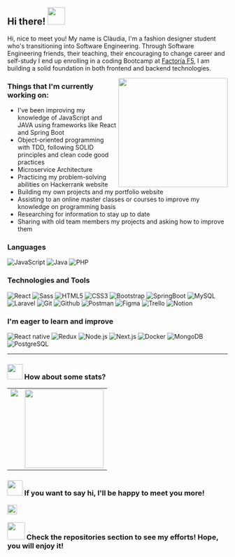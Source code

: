 ## Hi there! <img src="https://c.tenor.com/p2Fs2DoSLWYAAAAC/hello-cute.gif" width="40">

Hi, nice to meet you! My name is Clàudia, I'm a fashion designer student who's transitioning into Software Engineering. Through Software Engineering friends, their teaching, their encouraging to change career and self-study I end up enrolling in a coding Bootcamp at [Factoría F5](https://factoriaf5.org/), I am building a solid foundation in both frontend and backend technologies.
<br>

<img align= "right" width= "250" src= "https://images.squarespace-cdn.com/content/v1/56cf4cd0f85082d12fa07d5b/1567541893834-8VDLWXRCNBIDOD43LRML/Dino+transparent.gif"/>
  
### Things that I'm currently working on:


- I've been improving my knowledge of JavaScript and JAVA using frameworks like React and Spring Boot
- Object-oriented programming with TDD, following SOLID principles and clean code good practices
- Microservice Architecture
- Practicing my problem-solving abilities on Hackerrank website 
- Building my own projects and my portfolio website
- Assisting to an online master classes or courses to improve my knowledge on programming basis 
- Researching for information to stay up to date
- Sharing with old team members my projects and asking how to improve them



### Languages

![JavaScript](https://img.shields.io/badge/-JavaScript-000000?style=flat&logo=javascript) ![Java](https://img.shields.io/badge/-Java-000000?style=flat&logo=java) ![PHP](https://img.shields.io/badge/-PHP-000000?style=flat&logo=php)

### Technologies and Tools

![React](https://img.shields.io/badge/-React-000000?style=flat&logo=react) ![Sass](https://img.shields.io/badge/-Sass-000000?style=flat&logo=sass) ![HTML5](https://img.shields.io/badge/-HTML5-000000?style=flat&logo=html5) ![CSS3](https://img.shields.io/badge/-CSS-000000?style=flat&logo=css3) ![Bootstrap](https://img.shields.io/badge/-Bootstrap-000000?style=flat&logo=bootstrap) ![SpringBoot](https://img.shields.io/badge/-SpringBoot-000000?style=flat&logo=springboot) ![MySQL](https://img.shields.io/badge/-MySQL-000000?style=flat&logo=mysql) ![Laravel](https://img.shields.io/badge/-Laravel-000000?style=flat&logo=laravel) ![Git](https://img.shields.io/badge/-Git-000000?style=flat&logo=git) ![Github](https://img.shields.io/badge/-Github-000000?style=flat&logo=github) ![Postman](https://img.shields.io/badge/-Postman-000000?style=flat&logo=postman) ![Figma](https://img.shields.io/badge/-Figma-000000?style=flat&logo=figma) ![Trello](https://img.shields.io/badge/-Trello-000000?style=flat&logo=trello) ![Notion](https://img.shields.io/badge/-Notion-000000?style=flat&logo=notion)


### I'm eager to learn and improve

![React native](https://img.shields.io/badge/-ReactNative-000000?style=flat&logo=react) ![Redux](https://img.shields.io/badge/-Redux-000000?style=flat&logo=redux) ![Node.js](https://img.shields.io/badge/-Node.js-000000?style=flat&logo=node.js) ![Next.js](https://img.shields.io/badge/-Next.js-000000?style=flat&logo=next.js) ![Docker](https://img.shields.io/badge/-Docker-000000?style=flat&logo=docker) ![MongoDB](https://img.shields.io/badge/-MongoDB-000000?style=flat&logo=mongodb) ![PostgreSQL](https://img.shields.io/badge/-PostgreSQL-000000?style=flat&logo=postgresql)

---

### <img src="https://media.giphy.com/media/WUlplcMpOCEmTGBtBW/giphy.gif" width="35"> How about some stats?

<table>
  <tr>
    <td valign="top"><img src="https://github-readme-stats.vercel.app/api/top-langs/?username=ClaudiaCalero&theme=radical&card_width=450em)](https://github.com/ClaudiaCalero/ClaudiaCalero/github-readme-stats"/></td>
    <td valign="top"><img height="180em" src="https://github-readme-stats.vercel.app/api?username=ClaudiaCalero&theme=radical&count_private=true&hide_border=true&show_icons=true&include_all_commits=true" /></td>
  </tr>
</table>

### <img src="https://i.gifer.com/origin/0a/0a6246318077e29154d87bb9a30478fb_w200.gif" width="35px" /> If you want to say hi, I'll be happy to meet you more!

<a href="www.linkedin.com/in/claudia-calero">
  <img align="left" alt="Claudia's Linkdein" width="22px" src="http://pngimg.com/uploads/linkedIn/linkedIn_PNG16.png" />
</a>
</br>

### <img src="http://37.media.tumblr.com/44d4fb34d7d9a0407c8fd5520e2c3123/tumblr_nago0vkGOD1tbhv9ro1_500.gif" width="40"> Check the repositories section to see my efforts! Hope, you will enjoy it!
